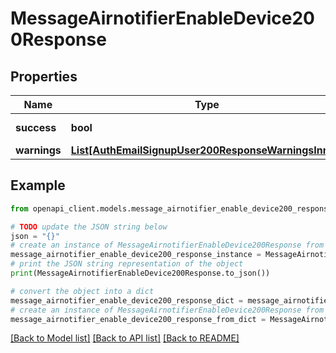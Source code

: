 # MessageAirnotifierEnableDevice200Response


## Properties

Name | Type | Description | Notes
------------ | ------------- | ------------- | -------------
**success** | **bool** | True if success | [default to False]
**warnings** | [**List[AuthEmailSignupUser200ResponseWarningsInner]**](AuthEmailSignupUser200ResponseWarningsInner.md) |  | [optional] 

## Example

```python
from openapi_client.models.message_airnotifier_enable_device200_response import MessageAirnotifierEnableDevice200Response

# TODO update the JSON string below
json = "{}"
# create an instance of MessageAirnotifierEnableDevice200Response from a JSON string
message_airnotifier_enable_device200_response_instance = MessageAirnotifierEnableDevice200Response.from_json(json)
# print the JSON string representation of the object
print(MessageAirnotifierEnableDevice200Response.to_json())

# convert the object into a dict
message_airnotifier_enable_device200_response_dict = message_airnotifier_enable_device200_response_instance.to_dict()
# create an instance of MessageAirnotifierEnableDevice200Response from a dict
message_airnotifier_enable_device200_response_from_dict = MessageAirnotifierEnableDevice200Response.from_dict(message_airnotifier_enable_device200_response_dict)
```
[[Back to Model list]](../README.md#documentation-for-models) [[Back to API list]](../README.md#documentation-for-api-endpoints) [[Back to README]](../README.md)


